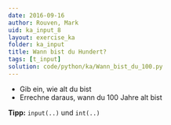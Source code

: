 ```yaml
---
date: 2016-09-16
author: Rouven, Mark
uid: ka_input_8
layout: exercise_ka
folder: ka_input
title: Wann bist du Hundert?
tags: [t_input]
solution: code/python/ka/Wann_bist_du_100.py
---
```


- Gib ein, wie alt du bist
- Errechne daraus, wann du 100 Jahre alt bist

**Tipp:** `input(..)` und `int(..)`

